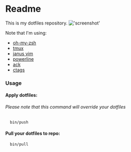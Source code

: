# Readme

This is my dotfiles repository.
!['screenshot']("http://s13.postimg.org/kp9t7we13/screen.png")

Note that I'm using:
  - [oh-my-zsh](https://github.com/robbyrussell/oh-my-zsh)
  - [tmux](http://tmux.sourceforge.net/)
  - [janus vim](https://github.com/carlhuda/janus)
  - [powerline](https://github.com/powerline/powerline)
  - [ack](http://beyondgrep.com/)
  - [ctags](http://ctags.sourceforge.net/)

### Usage

#### Apply dotfiles:
###### Please note that this command will override your dotfiles
```
  bin/push
```

#### Pull your dotfiles to repo:
```
  bin/pull
```
